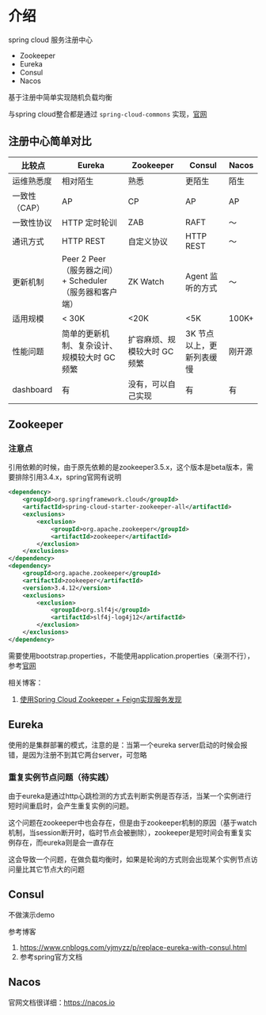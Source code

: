 # 介绍

spring cloud 服务注册中心
* Zookeeper
* Eureka
* Consul
* Nacos

基于注册中简单实现随机负载均衡

与spring cloud整合都是通过 `spring-cloud-commons` 实现，[官网](https://spring.io/projects/spring-cloud-commons)

## 注册中心简单对比
|比较点|Eureka|Zookeeper|Consul|Nacos|
|---|---|---|---|---|
|运维熟悉度|相对陌生|熟悉|更陌生|陌生|
|一致性（CAP）|AP|CP|AP|AP|
|一致性协议|HTTP 定时轮训|ZAB|RAFT|～|
|通讯方式|HTTP REST|自定义协议|HTTP REST|～|
|更新机制|Peer 2 Peer（服务器之间） + Scheduler（服务器和客户端）|ZK Watch|Agent 监听的方式|～|
|适用规模|< 30K|<20K|<5K|100K+|
|性能问题|简单的更新机制、复杂设计、规模较大时 GC 频繁  |扩容麻烦、规模较大时 GC 频繁 | 3K 节点以上，更新列表缓慢 |刚开源|
|dashboard|有|没有，可以自己实现|有|有|

## Zookeeper
### 注意点
引用依赖的时候，由于原先依赖的是zookeeper3.5.x，这个版本是beta版本，需要排除引用3.4.x，spring官网有说明
```xml
<dependency>
    <groupId>org.springframework.cloud</groupId>
    <artifactId>spring-cloud-starter-zookeeper-all</artifactId>
    <exclusions>
        <exclusion>
            <groupId>org.apache.zookeeper</groupId>
            <artifactId>zookeeper</artifactId>
        </exclusion>
    </exclusions>
</dependency>
<dependency>
    <groupId>org.apache.zookeeper</groupId>
    <artifactId>zookeeper</artifactId>
    <version>3.4.12</version>
    <exclusions>
        <exclusion>
            <groupId>org.slf4j</groupId>
            <artifactId>slf4j-log4j12</artifactId>
        </exclusion>
    </exclusions>
</dependency>
```

需要使用bootstrap.properties，不能使用application.properties（亲测不行），参考[官网](https://cloud.spring.io/spring-cloud-zookeeper/single/spring-cloud-zookeeper.html)

相关博客：
1. [使用Spring Cloud Zookeeper + Feign实现服务发现](https://www.cnblogs.com/karascanvas/p/7521942.html)

## Eureka
使用的是集群部署的模式，注意的是：当第一个eureka server启动的时候会报错，是因为注册不到其它两台server，可忽略

### 重复实例节点问题（待实践）

由于eureka是通过http心跳检测的方式去判断实例是否存活，当某一个实例进行短时间重启时，会产生重复实例的问题。

这个问题在zookeeper中也会存在，但是由于zookeeper机制的原因（基于watch机制，当session断开时，临时节点会被删除），zookeeper是短时间会有重复实例存在，而eureka则是会一直存在

这会导致一个问题，在做负载均衡时，如果是轮询的方式则会出现某个实例节点访问量比其它节点大的问题

## Consul
不做演示demo

参考博客
1. https://www.cnblogs.com/yjmyzz/p/replace-eureka-with-consul.html
1. 参考spring官方文档

## Nacos
官网文档很详细：https://nacos.io 